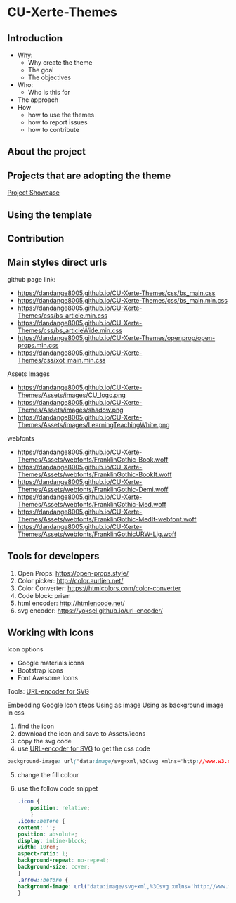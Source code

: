 # CU-Xerte-Themes

## Introduction

- Why:
  - Why create the theme
  - The goal
  - The objectives
- Who:
  - Who is this for
- The approach
- How
  - how to use the themes
  - how to report issues
  - how to contribute


## About the project

<!-- - it is still in development therefore new updates and tweaks are constantly added to the master stylesheet
- I need to figure out a way that all projects use the template get the latest version of stylesheet
- I don't want people who use the template need to go through the hassel of updating the stylesheet themselves whenever there is an update -->


## Projects that are adopting the theme

[Project Showcase](https://nanzhang.notion.site/3251b7b7abab44fabb4e86a1f484faae?v=0dadb12f94af4a28b86090711b4a6e12)

## Using the template

<!-- 1. Download the template from github
2. Upload the template to your Xerte project
3. Add the following code to the head of the project
    ```html
    <link rel="stylesheet" href="https://dandange8005.github.io/CU-Xerte-Themes/css/bs_main.min.css">
    ``` -->

## Contribution

## Main styles direct urls

github page link:

- https://dandange8005.github.io/CU-Xerte-Themes/css/bs_main.css
- https://dandange8005.github.io/CU-Xerte-Themes/css/bs_main.min.css
- https://dandange8005.github.io/CU-Xerte-Themes/css/bs_article.min.css
- https://dandange8005.github.io/CU-Xerte-Themes/css/bs_articleWide.min.css
- https://dandange8005.github.io/CU-Xerte-Themes/openprop/open-props.min.css
- https://dandange8005.github.io/CU-Xerte-Themes/css/xot_main.min.css

Assets
Images

- https://dandange8005.github.io/CU-Xerte-Themes/Assets/images/CU_logo.png
- https://dandange8005.github.io/CU-Xerte-Themes/Assets/images/shadow.png
- https://dandange8005.github.io/CU-Xerte-Themes/Assets/images/LearningTeachingWhite.png

webfonts

- https://dandange8005.github.io/CU-Xerte-Themes/Assets/webfonts/FranklinGothic-Book.woff
- https://dandange8005.github.io/CU-Xerte-Themes/Assets/webfonts/FranklinGothic-BookIt.woff
- https://dandange8005.github.io/CU-Xerte-Themes/Assets/webfonts/FranklinGothic-Demi.woff
- https://dandange8005.github.io/CU-Xerte-Themes/Assets/webfonts/FranklinGothic-Med.woff
- https://dandange8005.github.io/CU-Xerte-Themes/Assets/webfonts/FranklinGothic-MedIt-webfont.woff
- https://dandange8005.github.io/CU-Xerte-Themes/Assets/webfonts/FranklinGothicURW-Lig.woff

## Tools for developers

1. Open Props: https://open-props.style/
2. Color picker: http://color.aurlien.net/
3. Color Converter: https://htmlcolors.com/color-converter
4. Code block: prism
5. html encoder: http://htmlencode.net/
6. svg encoder: https://yoksel.github.io/url-encoder/

## Working with Icons

Icon options

- Google materials icons
- Bootstrap icons
- Font Awesome Icons

Tools:
[URL-encoder for SVG](https://yoksel.github.io/url-encoder/)

Embedding Google Icon steps
Using as image
Using as background image in css

1. find the icon
2. download the icon and save to Assets/icons
3. copy the svg code
4. use [URL-encoder for SVG](https://yoksel.github.io/url-encoder/) to get the css code

  ```css
  background-image: url("data:image/svg+xml,%3Csvg xmlns='http://www.w3.org/2000/svg' height='40' width='40'%3E%3Cpath d='M10.458 29.833 8.5 27.875l16.792-16.75H10V8.333h20v20h-2.792V13.042Z'/%3E%3C/svg%3E");
  ```

5. change the fill colour
6. use the follow code snippet

    ```css
    .icon {
        position: relative;
        }
    .icon::before {
    content: '';
    position: absolute;
    display: inline-block;
    width: 10rem;
    aspect-ratio: 1;
    background-repeat: no-repeat;
    background-size: cover;
    }
    .arrow::before {
    background-image: url("data:image/svg+xml,%3Csvg xmlns='http://www.w3.org/2000/svg' height='40' fill='darkgreen' width='40'%3E%3Cpath d='M10.458 29.833 8.5 27.875l16.792-16.75H10V8.333h20v20h-2.792V13.042Z'/%3E%3C/svg%3E");
    }
    ```
